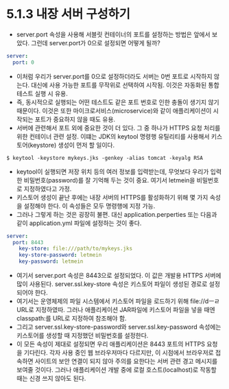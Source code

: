 # 5.1.3 내장 서버 구성하기
- server.port 속성을 사용해 서블릿 컨테이너의 포트를 설정하는 방법은 앞에서 보았다. 그런데 server.port가 0으로 설정되면 어떻게 될까?
```yaml
server:
  port: 0
```
- 이처럼 우리가 server.port를 0으로 설정하더라도 서버는 0번 포트로 시작하지 않는다. 대신에 사용 가능한 포트를 무작위로 선택하여 시작됨. 이것은 자동화된 통합 테스트 실행 시 유용.
- 즉, 동시적으로 실행되는 어떤 테스트도 같은 포트 번호로 인한 충돌이 생기지 않기 때문이다. 이것은 또한 마이크로서비스(microservice)와 같이 애플리케이션이 시작되는 포트가 중요하지 않을 때도 유용.
- 서버에 관련해서 포트 외에 중요한 것이 더 있다. 그 중 하나가 HTTPS 요청 처리를 위한 컨테이너 관련 설정. 이떄는 JDK의 keytool 명령행 유틸리티를 사용해서 키스토어(keystore) 생성이 먼저 할 일이다.
```
$ keytool -keystore mykeys.jks -genkey -alias tomcat -keyalg RSA
```
- keytool이 실행되면 저장 위치 등의 여러 정보를 입력받는데, 무엇보다 우리가 입력한 비밀번호(password)를 잘 기억해 두는 것이 중요. 여기서 letmein을 비밀번호로 지정하였다고 가정.
- 키스토어 생성이 끝난 후에는 내장 서버의 HTTPS를 활성화하기 위해 몇 가지 속성을 설정해야 한다. 이 속성들은 모두 명령행에 지정 가능.
- 그러나 그렇게 하는 것은 굉장히 불편. 대신 application.perperties 또는 다음과 같이 application.yml 파일에 설정하는 것이 좋다.
```yaml
server:
  port: 8443
    key-store: file:///path/to/mykeys.jks
    key-store-password: letmein
    key-password: letmein
```
- 여기서 server.port 속성은 8443으로 설정되었다. 이 값은 개발용 HTTPS 서버에 많이 사용된다. server.ssl.key-store 속성은 키스토어 파일이 생성된 경로로 설정되어야 한다.
- 여기서는 운영체제의 파일 시스템에서 키스토어 파일을 로드하기 위해 file://dㅡㄹ URL로 지정하였따. 그러나 애플리케이션 JAR파일에 키스토어 파일을 넣을 때엔 classpath:를 URL로 지정하여 참조해야 함.
- 그리고 server.ssl.key-store-password와 server.ssl.key-password 속성에는 키스토어를 생성할 때 지정했던 비밀번호를 설정한다.
- 이 모든 속성이 제대로 설정되면 우리 애플리케이션은 8443 포트의 HTTPS 요청을 기다린다. 각자 사용 중인 웹 브라우저마다 다르지만, 이 시점에서 브라우저로 접속하면 사이트의 보안 연결이 되지 않아 주의를
요한다는 서버 관련 경고 메시지를 보여줄 것이다. 그러나 애플리케이션 개발 중에 로컬 호스트(localhost)로 작동할 때는 신경 쓰지 않아도 된다.



